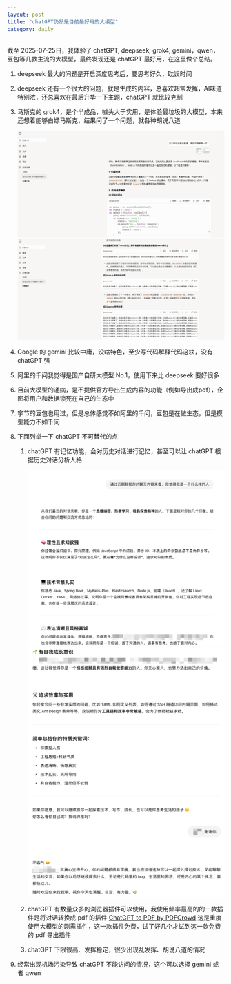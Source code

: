```yaml
---
layout: post
title: "chatGPT仍然是目前最好用的大模型"
category: daily
---
```


截至 2025-07-25日，我体验了 chatGPT, deepseek, grok4, gemini，qwen，豆包等几款主流的大模型，最终发现还是 chatGPT 最好用，在这里做个总结。



1. deepseek 最大的问题是开启深度思考后，要思考好久，耽误时间

2. deepseek 还有一个很大的问题，就是生成的内容，总喜欢超常发挥，AI味道特别浓，还总喜欢在最后升华一下主题，chatGPT 就比较克制

3. 马斯克的 grok4，是个半成品，噱头大于实用，是体验最垃圾的大模型，本来还想着能够白嫖马斯克，结果问了一个问题，就各种胡说八道

   ![](/assets/image/daily/2025-07-15/grok1.png)
   ![](/assets/image/daily/2025-07-15/grok2.png)

4. Google 的 gemini 比较中庸，没啥特色，至少写代码解释代码这块，没有 chatGPT 强

5. 阿里的千问我觉得是国产自研大模型 No.1，使用下来比 deepseek 要好很多

6. 目前大模型的通病，是不提供官方导出生成内容的功能（例如导出成pdf），企图将用户和数据锁死在自己的生态中

7. 字节的豆包也用过，但是总体感觉不如阿里的千问，豆包是在做生态，但是模型能力不如千问

8. 下面列举一下 chatGPT 不可替代的点

   1. chatGPT 有记忆功能，会对历史对话进行记忆，甚至可以让 chatGPT 根据历史对话分析人格

      ![](/assets/image/daily/2025-07-15/gpt1.png)
      ![](/assets/image/daily/2025-07-15/gpt2.png)
      ![](/assets/image/daily/2025-07-15/gpt3.png)

   2. chatGPT 有数量众多的浏览器插件可以使用，我使用频率最高的的一款插件是将对话转换成 pdf 的插件 [ChatGPT to PDF by PDFCrowd](https://chromewebstore.google.com/detail/chatgpt-to-pdf-by-pdfcrow/ccjfggejcoobknjolglgmfhoeneafhhm) 这是重度使用大模型的刚需插件，这一款插件免费，试了好几个才试到这一款免费的 pdf 导出插件

   3. chatGPT 下限很高、发挥稳定，很少出现乱发挥、胡说八道的情况


9. 经常出现机场污染导致 chatGPT 不能访问的情况，这个可以选择 gemini 或者 qwen 









